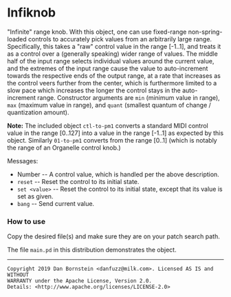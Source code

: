 Infiknob
========

"Infinite" range knob. With this object, one can use fixed-range
non-spring-loaded controls to accurately pick values from an arbitrarily large
range. Specifically, this takes a "raw" control value in the range [-1..1], and
treats it as a control over a (generally speaking) wider range of values. The
middle half of the input range selects individual values around the current
value, and the extremes of the input range cause the value to auto-increment
towards the respective ends of the output range, at a rate that increases as
the control veers further from the center, which is furthermore limited to a
slow pace which increases the longer the control stays in the auto-increment
range. Constructor arguments are `min` (minimum value in range), `max` (maximum
value in range), and `quant` (smallest quantum of change / quantization amount).

**Note:** The included object `ctl-to-pm1` converts a standard MIDI control
value in the range [0..127] into a value in the range [-1..1] as expected by
this object. Similarly `01-to-pm1` converts from the range [0..1] (which is
notably the range of an Organelle control knob.)

Messages:

* Number -- A control value, which is handled per the above description.
* `reset` -- Reset the control to its initial state.
* `set <value>` -- Reset the control to its initial state, except that its value
  is set as given.
* `bang` -- Send current value.

### How to use

Copy the desired file(s) and make sure they are on your patch search path.

The file `main.pd` in this distribution demonstrates the object.

- - - - -

```
Copyright 2019 Dan Bornstein <danfuzz@milk.com>. Licensed AS IS and WITHOUT
WARRANTY under the Apache License, Version 2.0.
Details: <http://www.apache.org/licenses/LICENSE-2.0>
```
